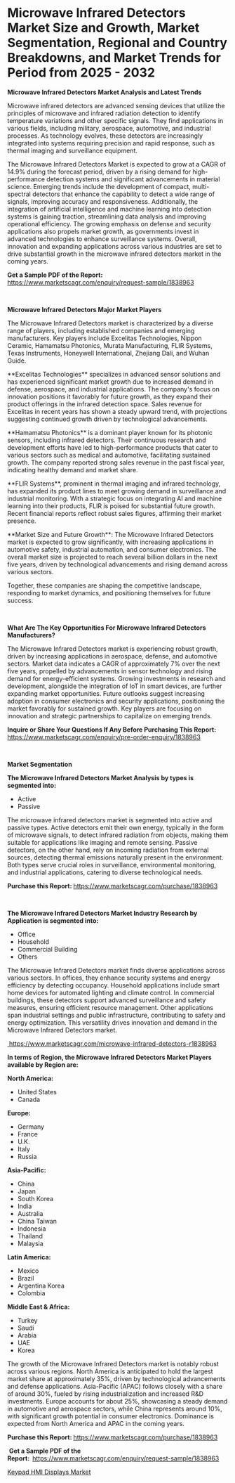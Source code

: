 <p><h1>Microwave Infrared Detectors Market Size and Growth, Market Segmentation, Regional and Country Breakdowns, and Market Trends for Period from 2025 -  2032</h1></p><p><strong>Microwave Infrared Detectors Market Analysis and Latest Trends</strong></p>
<p><p>Microwave infrared detectors are advanced sensing devices that utilize the principles of microwave and infrared radiation detection to identify temperature variations and other specific signals. They find applications in various fields, including military, aerospace, automotive, and industrial processes. As technology evolves, these detectors are increasingly integrated into systems requiring precision and rapid response, such as thermal imaging and surveillance equipment.</p><p>The Microwave Infrared Detectors Market is expected to grow at a CAGR of 14.9% during the forecast period, driven by a rising demand for high-performance detection systems and significant advancements in material science. Emerging trends include the development of compact, multi-spectral detectors that enhance the capability to detect a wide range of signals, improving accuracy and responsiveness. Additionally, the integration of artificial intelligence and machine learning into detection systems is gaining traction, streamlining data analysis and improving operational efficiency. The growing emphasis on defense and security applications also propels market growth, as governments invest in advanced technologies to enhance surveillance systems. Overall, innovation and expanding applications across various industries are set to drive substantial growth in the microwave infrared detectors market in the coming years.</p></p>
<p><strong>Get a Sample PDF of the Report:&nbsp;</strong> <a href="https://www.marketscagr.com/enquiry/request-sample/1838963?utm_campaign=2637&utm_medium=2&utm_source=Github&utm_content=ia&utm_term=06042025&utm_id=microwave-infrared-detectors">https://www.marketscagr.com/enquiry/request-sample/1838963</a></p>
<p>&nbsp;</p>
<p><strong>Microwave Infrared Detectors Major Market Players</strong></p>
<p><p>The Microwave Infrared Detectors market is characterized by a diverse range of players, including established companies and emerging manufacturers. Key players include Excelitas Technologies, Nippon Ceramic, Hamamatsu Photonics, Murata Manufacturing, FLIR Systems, Texas Instruments, Honeywell International, Zhejiang Dali, and Wuhan Guide.</p><p>**Excelitas Technologies** specializes in advanced sensor solutions and has experienced significant market growth due to increased demand in defense, aerospace, and industrial applications. The company's focus on innovation positions it favorably for future growth, as they expand their product offerings in the infrared detection space. Sales revenue for Excelitas in recent years has shown a steady upward trend, with projections suggesting continued growth driven by technological advancements.</p><p>**Hamamatsu Photonics** is a dominant player known for its photonic sensors, including infrared detectors. Their continuous research and development efforts have led to high-performance products that cater to various sectors such as medical and automotive, facilitating sustained growth. The company reported strong sales revenue in the past fiscal year, indicating healthy demand and market share.</p><p>**FLIR Systems**, prominent in thermal imaging and infrared technology, has expanded its product lines to meet growing demand in surveillance and industrial monitoring. With a strategic focus on integrating AI and machine learning into their products, FLIR is poised for substantial future growth. Recent financial reports reflect robust sales figures, affirming their market presence.</p><p>**Market Size and Future Growth**: The Microwave Infrared Detectors market is expected to grow significantly, with increasing applications in automotive safety, industrial automation, and consumer electronics. The overall market size is projected to reach several billion dollars in the next five years, driven by technological advancements and rising demand across various sectors. </p><p>Together, these companies are shaping the competitive landscape, responding to market dynamics, and positioning themselves for future success.</p></p>
<p>&nbsp;</p>
<p><strong>What Are The Key Opportunities For Microwave Infrared Detectors Manufacturers?</strong></p>
<p><p>The Microwave Infrared Detectors market is experiencing robust growth, driven by increasing applications in aerospace, defense, and automotive sectors. Market data indicates a CAGR of approximately 7% over the next five years, propelled by advancements in sensor technology and rising demand for energy-efficient systems. Growing investments in research and development, alongside the integration of IoT in smart devices, are further expanding market opportunities. Future outlooks suggest increasing adoption in consumer electronics and security applications, positioning the market favorably for sustained growth. Key players are focusing on innovation and strategic partnerships to capitalize on emerging trends.</p></p>
<p><strong>Inquire or Share Your Questions If Any Before Purchasing This Report:</strong> <a href="https://www.marketscagr.com/enquiry/pre-order-enquiry/1838963?utm_campaign=2637&utm_medium=2&utm_source=Github&utm_content=ia&utm_term=06042025&utm_id=microwave-infrared-detectors">https://www.marketscagr.com/enquiry/pre-order-enquiry/1838963</a></p>
<p>&nbsp;</p>
<p><strong>Market Segmentation</strong></p>
<p><strong>The Microwave Infrared Detectors Market Analysis by types is segmented into:</strong></p>
<p><ul><li>Active</li><li>Passive</li></ul></p>
<p><p>The microwave infrared detectors market is segmented into active and passive types. Active detectors emit their own energy, typically in the form of microwave signals, to detect infrared radiation from objects, making them suitable for applications like imaging and remote sensing. Passive detectors, on the other hand, rely on incoming radiation from external sources, detecting thermal emissions naturally present in the environment. Both types serve crucial roles in surveillance, environmental monitoring, and industrial applications, catering to diverse technological needs.</p></p>
<p><strong>Purchase this Report:&nbsp;</strong><a href="https://www.marketscagr.com/purchase/1838963?utm_campaign=2637&utm_medium=2&utm_source=Github&utm_content=ia&utm_term=06042025&utm_id=microwave-infrared-detectors">https://www.marketscagr.com/purchase/1838963</a></p>
<p>&nbsp;</p>
<p><strong>The Microwave Infrared Detectors Market Industry Research by Application is segmented into:</strong></p>
<p><ul><li>Office</li><li>Household</li><li>Commercial Building</li><li>Others</li></ul></p>
<p><p>The Microwave Infrared Detectors market finds diverse applications across various sectors. In offices, they enhance security systems and energy efficiency by detecting occupancy. Household applications include smart home devices for automated lighting and climate control. In commercial buildings, these detectors support advanced surveillance and safety measures, ensuring efficient resource management. Other applications span industrial settings and public infrastructure, contributing to safety and energy optimization. This versatility drives innovation and demand in the Microwave Infrared Detectors market.</p></p>
<p><a href="https://www.marketscagr.com/microwave-infrared-detectors-r1838963?utm_campaign=2637&utm_medium=2&utm_source=Github&utm_content=ia&utm_term=06042025&utm_id=microwave-infrared-detectors">&nbsp;https://www.marketscagr.com/microwave-infrared-detectors-r1838963</a></p>
<p><strong>In terms of Region, the Microwave Infrared Detectors Market Players available by Region are:</strong></p>
<p>
    <p> <strong> North America: </strong>
        <ul>
            <li>United States</li>
            <li>Canada</li>
        </ul>
        </p> 
    <p> <strong> Europe: </strong>
        <ul>
            <li>Germany</li>
            <li>France</li>
            <li>U.K.</li>
            <li>Italy</li>
            <li>Russia</li>
        </ul>
        </p> 
    <p> <strong> Asia-Pacific: </strong>
        <ul>
            <li>China</li>
            <li>Japan</li>
            <li>South Korea</li>
            <li>India</li>
            <li>Australia</li>
            <li>China Taiwan</li>
            <li>Indonesia</li>
            <li>Thailand</li>
            <li>Malaysia</li>
        </ul>
        </p> 
    <p> <strong> Latin America: </strong>
        <ul>
            <li>Mexico</li>
            <li>Brazil</li>
            <li>Argentina Korea</li>
            <li>Colombia</li>
        </ul>
        </p> 
    <p> <strong> Middle East & Africa: </strong>
        <ul>
            <li>Turkey</li>
            <li>Saudi</li>
            <li>Arabia</li>
            <li>UAE</li>
            <li>Korea</li>
        </ul>
    </p>
    </p>
<p><p>The growth of the Microwave Infrared Detectors market is notably robust across various regions. North America is anticipated to hold the largest market share at approximately 35%, driven by technological advancements and defense applications. Asia-Pacific (APAC) follows closely with a share of around 30%, fueled by rising industrialization and increased R&D investments. Europe accounts for about 25%, showcasing a steady demand in automotive and aerospace sectors, while China represents around 10%, with significant growth potential in consumer electronics. Dominance is expected from North America and APAC in the coming years.</p></p>
<p><strong>Purchase this Report: </strong><a href="https://www.marketscagr.com/purchase/1838963?utm_campaign=2637&utm_medium=2&utm_source=Github&utm_content=ia&utm_term=06042025&utm_id=microwave-infrared-detectors">https://www.marketscagr.com/purchase/1838963</a></p>
<p>&nbsp;<strong>Get a Sample PDF of the Report:&nbsp;&nbsp;</strong><a href="https://www.marketscagr.com/enquiry/request-sample/1838963?utm_campaign=2637&utm_medium=2&utm_source=Github&utm_content=ia&utm_term=06042025&utm_id=microwave-infrared-detectors">https://www.marketscagr.com/enquiry/request-sample/1838963</a></p>
<p><strong></strong></p>
<p><p><a href="https://github.com/ovtkosle/Market-Research-Report-List-1/blob/main/keypad-hmi-displays-market.md?utm_campaign=2637&utm_medium=2&utm_source=Github&utm_content=ia&utm_term=06042025&utm_id=microwave-infrared-detectors">Keypad HMI Displays Market</a></p></p>